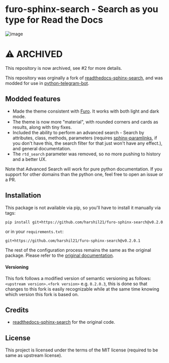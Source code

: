furo-sphinx-search - Search as you type for Read the Docs
=========================================================

![image](https://user-images.githubusercontent.com/37377066/189539883-f3b24751-8447-42a5-9d30-757183101234.png)

⚠️ ARCHIVED 
==========

This repository is now archived, see #2 for more details.


This repository was orginally a fork of [readthedocs-sphinx-search](https://github.com/readthedocs/readthedocs-sphinx-search), and was modded for use in [python-telegram-bot](https://github.com/python-telegram-bot/python-telegram-bot).

Modded features
---------------

- Made the theme consistent with [Furo](https://github.com/pradyunsg/furo). It works with both light and dark mode.
- The theme is now more "material", with rounded corners and cards as results, along with tiny fixes.
- Included the ability to perform an advanced search - Search by attributes, class, methods,
  parameters (requires [sphinx-paramlinks](https://github.com/sqlalchemyorg/sphinx-paramlinks), if
  you don't have this, the search filter for that just won't have any effect.),
  and general documentation.
- The `rtd_search` parameter was removed, so no more pushing to history and a better UX.

Note that Advanced Search will work for pure python documentation. If you support for other domains
than the python one, feel free to open an issue or a PR.

Installation
------------

This package is not available via pip, so you'll have to install it manually via tags:

``` bash
pip install git+https://github.com/harshil21/furo-sphinx-search@v0.2.0.1
```

or in your ``requirements.txt``:

``` code
git+https://github.com/harshil21/furo-sphinx-search@v0.2.0.1
```


The rest of the configuration process remains the same as the original package. Please refer to the
[original documentation](https://readthedocs-sphinx-search.readthedocs.io/).

#### Versioning

This fork follows a modified version of semantic versioning as follows: `<upstream version>.<fork version>` e.g. `0.2.0.3`, this is done so that changes to this fork is easily recognizable while at the same time knowing which version this fork is based on.


Credits
-------

- [readthedocs-sphinx-search](https://github.com/readthedocs/readthedocs-sphinx-search) for the
  original code.

License
-------

This project is licensed under the terms of the MIT license (required to be same as upstream license).

